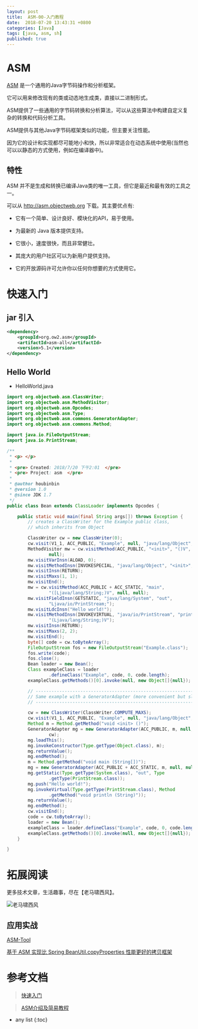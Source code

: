 ```yaml
---
layout: post
title:  ASM-00-入门教程
date:  2018-07-20 13:43:31 +0800
categories: [Java]
tags: [java, asm, sh]
published: true
---
```


# ASM

[ASM](https://asm.ow2.io/) 是一个通用的Java字节码操作和分析框架。

它可以用来修改现有的类或动态地生成类，直接以二进制形式。

ASM提供了一些通用的字节码转换和分析算法，可以从这些算法中构建自定义复杂的转换和代码分析工具。

ASM提供与其他Java字节码框架类似的功能，但主要关注性能。

因为它的设计和实现都尽可能地小和快，所以非常适合在动态系统中使用(当然也可以以静态的方式使用，例如在编译器中)。


## 特性

ASM 并不是生成和转换已编译Java类的唯一工具，但它是最近和最有效的工具之一。

可以从 http://asm.objectweb.org 下载。其主要优点有:

- 它有一个简单、设计良好、模块化的API，易于使用。

- 为最新的 Java 版本提供支持。

- 它很小，速度很快，而且非常健壮。

- 其庞大的用户社区可以为新用户提供支持。

- 它的开放源码许可允许你以任何你想要的方式使用它。

# 快速入门

## jar 引入

```xml
<dependency>
	<groupId>org.ow2.asm</groupId>
	<artifactId>asm-all</artifactId>
	<version>5.1</version>
</dependency>
```


## Hello World

- HelloWorld.java

```java
import org.objectweb.asm.ClassWriter;
import org.objectweb.asm.MethodVisitor;
import org.objectweb.asm.Opcodes;
import org.objectweb.asm.Type;
import org.objectweb.asm.commons.GeneratorAdapter;
import org.objectweb.asm.commons.Method;

import java.io.FileOutputStream;
import java.io.PrintStream;

/**
 * <p> </p>
 *
 * <pre> Created: 2018/7/20 下午2:01  </pre>
 * <pre> Project: asm  </pre>
 *
 * @author houbinbin
 * @version 1.0
 * @since JDK 1.7
 */
public class Bean extends ClassLoader implements Opcodes {

    public static void main(final String args[]) throws Exception {
        // creates a ClassWriter for the Example public class,
        // which inherits from Object

        ClassWriter cw = new ClassWriter(0);
        cw.visit(V1_1, ACC_PUBLIC, "Example", null, "java/lang/Object", null);
        MethodVisitor mw = cw.visitMethod(ACC_PUBLIC, "<init>", "()V", null,
                null);
        mw.visitVarInsn(ALOAD, 0);
        mw.visitMethodInsn(INVOKESPECIAL, "java/lang/Object", "<init>", "()V");
        mw.visitInsn(RETURN);
        mw.visitMaxs(1, 1);
        mw.visitEnd();
        mw = cw.visitMethod(ACC_PUBLIC + ACC_STATIC, "main",
                "([Ljava/lang/String;)V", null, null);
        mw.visitFieldInsn(GETSTATIC, "java/lang/System", "out",
                "Ljava/io/PrintStream;");
        mw.visitLdcInsn("Hello world!");
        mw.visitMethodInsn(INVOKEVIRTUAL, "java/io/PrintStream", "println",
                "(Ljava/lang/String;)V");
        mw.visitInsn(RETURN);
        mw.visitMaxs(2, 2);
        mw.visitEnd();
        byte[] code = cw.toByteArray();
        FileOutputStream fos = new FileOutputStream("Example.class");
        fos.write(code);
        fos.close();
        Bean loader = new Bean();
        Class exampleClass = loader
                .defineClass("Example", code, 0, code.length);
        exampleClass.getMethods()[0].invoke(null, new Object[]{null});

        // ------------------------------------------------------------------------
        // Same example with a GeneratorAdapter (more convenient but slower)
        // ------------------------------------------------------------------------

        cw = new ClassWriter(ClassWriter.COMPUTE_MAXS);
        cw.visit(V1_1, ACC_PUBLIC, "Example", null, "java/lang/Object", null);
        Method m = Method.getMethod("void <init> ()");
        GeneratorAdapter mg = new GeneratorAdapter(ACC_PUBLIC, m, null, null,
                cw);
        mg.loadThis();
        mg.invokeConstructor(Type.getType(Object.class), m);
        mg.returnValue();
        mg.endMethod();
        m = Method.getMethod("void main (String[])");
        mg = new GeneratorAdapter(ACC_PUBLIC + ACC_STATIC, m, null, null, cw);
        mg.getStatic(Type.getType(System.class), "out", Type
                .getType(PrintStream.class));
        mg.push("Hello world!");
        mg.invokeVirtual(Type.getType(PrintStream.class), Method
                .getMethod("void println (String)"));
        mg.returnValue();
        mg.endMethod();
        cw.visitEnd();
        code = cw.toByteArray();
        loader = new Bean();
        exampleClass = loader.defineClass("Example", code, 0, code.length);
        exampleClass.getMethods()[0].invoke(null, new Object[]{null});
    }

}
```

# 拓展阅读

更多技术文章，生活趣事，尽在【老马啸西风】。

![老马啸西风](https://user-images.githubusercontent.com/18375710/71305502-3d9d0a00-2410-11ea-8cb1-da60a584785b.jpg)

## 应用实战

[ASM-Tool](https://github.com/houbb/asm-tool)

[基于 ASM 实现比 Spring BeanUtil.copyProperties 性能更好的拷贝框架](https://github.com/houbb/bean-mapping)

# 参考文档

> [快速入门](https://blog.csdn.net/mn960mn/article/details/51418236)

> [ASM介绍及简易教程](https://blog.csdn.net/wodeyuer125/article/details/44618679)

* any list
{:toc}